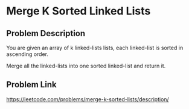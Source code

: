 # Merge K Sorted Linked Lists

## Problem Description
You are given an array of k linked-lists lists, each linked-list is sorted in ascending order.

Merge all the linked-lists into one sorted linked-list and return it.

## Problem Link
https://leetcode.com/problems/merge-k-sorted-lists/description/